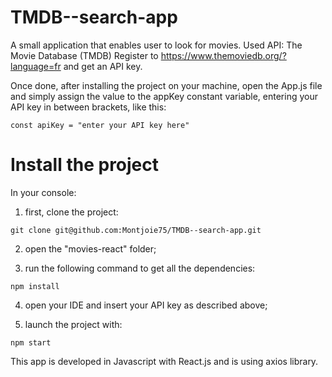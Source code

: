 # TMDB--search-app

A small application that enables user to look for movies.
Used API: The Movie Database (TMDB)
Register to https://www.themoviedb.org/?language=fr and get an API key.

Once done, after installing the project on your machine, open the App.js file and simply assign the value to the appKey constant variable, entering your API key in between brackets, like this: 

    const apiKey = "enter your API key here"

# Install the project

In your console: 

   1. first, clone the project:
    
    git clone git@github.com:Montjoie75/TMDB--search-app.git
   
   2. open the "movies-react" folder;
   
   3. run the following command to get all the dependencies:

    npm install 
    
   4. open your IDE and insert your API key as described above;

   5. launch the project with:

    npm start

This app is developed in Javascript with React.js and is using axios library.
